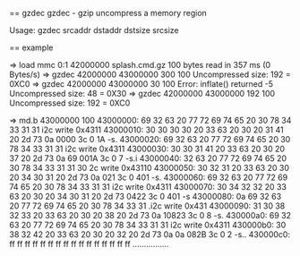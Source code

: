 == gzdec 
gzdec - gzip uncompress a memory region

Usage:
gzdec srcaddr dstaddr dstsize srcsize

== example 

=> load mmc 0:1 42000000 splash.cmd.gz
100 bytes read in 357 ms (0 Bytes/s)
=> gzdec 42000000 43000000 300 100
Uncompressed size: 192 = 0XC0
=> gzdec 42000000 43000000 30 100 
Error: inflate() returned -5
Uncompressed size: 48 = 0X30
=> gzdec 42000000 43000000 192 100
Uncompressed size: 192 = 0XC0

=> md.b 43000000 100
43000000: 69 32 63 20 77 72 69 74 65 20 30 78 34 33 31 31    i2c write 0x4311
43000010: 30 30 30 30 20 33 63 20 30 20 31 41 20 2d 73 0a    0000 3c 0 1A -s.
43000020: 69 32 63 20 77 72 69 74 65 20 30 78 34 33 31 31    i2c write 0x4311
43000030: 30 30 31 41 20 33 63 20 30 20 37 20 2d 73 0a 69    001A 3c 0 7 -s.i
43000040: 32 63 20 77 72 69 74 65 20 30 78 34 33 31 31 30    2c write 0x43110
43000050: 30 32 31 20 33 63 20 30 20 34 30 31 20 2d 73 0a    021 3c 0 401 -s.
43000060: 69 32 63 20 77 72 69 74 65 20 30 78 34 33 31 31    i2c write 0x4311
43000070: 30 34 32 32 20 33 63 20 30 20 34 30 31 20 2d 73    0422 3c 0 401 -s
43000080: 0a 69 32 63 20 77 72 69 74 65 20 30 78 34 33 31    .i2c write 0x431
43000090: 31 30 38 32 33 20 33 63 20 30 20 38 20 2d 73 0a    10823 3c 0 8 -s.
430000a0: 69 32 63 20 77 72 69 74 65 20 30 78 34 33 31 31    i2c write 0x4311
430000b0: 30 38 32 42 20 33 63 20 30 20 32 20 2d 73 0a 0a    082B 3c 0 2 -s..
430000c0: ff ff ff ff ff ff ff ff ff ff ff ff ff ff ff ff    ................

